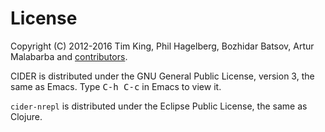 # License

Copyright (C) 2012-2016 Tim King, Phil Hagelberg, Bozhidar Batsov, Artur Malabarba and
[contributors](https://github.com/clojure-emacs/cider/contributors).

CIDER is distributed under the GNU General Public License, version 3, the same as Emacs.
Type <kbd>C-h C-c</kbd> in Emacs to view it.

`cider-nrepl` is distributed under the Eclipse Public License, the same as Clojure.
